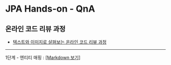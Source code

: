 # JPA Hands-on - QnA

## 온라인 코드 리뷰 과정
* [텍스트와 이미지로 살펴보는 온라인 코드 리뷰 과정](https://github.com/next-step/nextstep-docs/tree/master/codereview)
---
1단계 - 엔티티 매핑 : [[Markdown 보기]](./markdown/step01.md)
